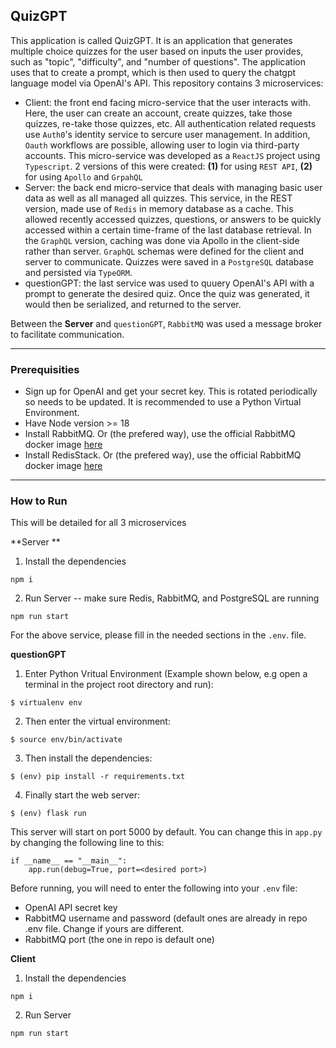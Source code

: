 ## QuizGPT

This application is called QuizGPT. It is an application that generates multiple choice quizzes for the user based on inputs the user provides, such as "topic", "difficulty", and "number of questions". The application uses that to create a prompt, which is then used to query the chatgpt language model via OpenAI's API. This repository contains 3 microservices:
* Client: the front end facing micro-service that the user interacts with. Here, the user can create an account, create quizzes, take those quizzes, re-take those quizzes, etc. All authentication related requests use `Auth0`'s identity service to sercure user management. In addition, `Oauth` workflows are possible, allowing user to login via third-party accounts. This micro-service was developed as a `ReactJS` project using `Typescript`. 2 versions of this were created: **(1)** for using `REST API`, **(2)** for using `Apollo` and `GrpahQL`
* Server: the back end micro-service that deals with managing basic user data as well as all managed all quizzes. This service, in the REST version, made use of `Redis` in memory database as a cache. This allowed recently accessed quizzes, questions, or answers to be quickly accessed within a certain time-frame of the last database retrieval. In the `GraphQL` version, caching was done via Apollo in the client-side rather than server. `GraphQL` schemas were defined for the client and server to communicate. Quizzes were saved in a `PostgreSQL` database and persisted via `TypeORM`. 
* questionGPT: the last service was used to quuery OpenAI's API with a prompt to generate the desired quiz. Once the quiz was generated, it would then be serialized, and returned to the server.

Between the **Server** and `questionGPT`, `RabbitMQ` was used a message broker to facilitate communication. 

----

### Prerequisities 
* Sign up for OpenAI and get your secret key. This is rotated periodically so needs to be updated. It is recommended to use a Python Virtual Environment.
* Have Node version >= 18
* Install RabbitMQ. Or (the prefered way), use the official RabbitMQ docker image [here](https://hub.docker.com/_/rabbitmq)
* Install RedisStack. Or (the prefered way), use the official RabbitMQ docker image [here](https://hub.docker.com/r/redis/redis-stack)

----

### How to Run 
This will be detailed for all 3 microservices 

**Server **
1. Install the dependencies
```
npm i 
```
2. Run Server -- make sure Redis, RabbitMQ, and PostgreSQL are running
```
npm run start
```

For the above service, please fill in the needed sections in the `.env`. file. 

**questionGPT**
1. Enter Python Vritual Environment (Example shown below, e.g open a terminal in the project root directory and run):
```
$ virtualenv env
```
2. Then enter the virtual environment:
```
$ source env/bin/activate
```
3. Then install the dependencies:
```
$ (env) pip install -r requirements.txt
```
4. Finally start the web server:
```
$ (env) flask run
```
This server will start on port 5000 by default. You can change this in `app.py` by changing the following line to this:
```
if __name__ == "__main__":
    app.run(debug=True, port=<desired port>)
```

Before running, you will need to enter the following into your `.env` file:
* OpenAI API secret key
* RabbitMQ username and password (default ones are already in repo .env file. Change if yours are different.
* RabbitMQ port (the one in repo is default one)

**Client**
1. Install the dependencies
```
npm i 
```
2. Run Server
```
npm run start
```












